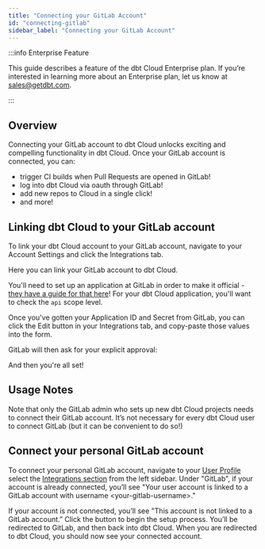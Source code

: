 ```yaml
---
title: "Connecting your GitLab Account"
id: "connecting-gitlab"
sidebar_label: "Connecting your GitLab Account"
---
```


:::info Enterprise Feature

This guide describes a feature of the dbt Cloud Enterprise plan. If you’re interested in learning more about an Enterprise plan, let us know at sales@getdbt.com.

:::

## Overview

Connecting your GitLab account to dbt Cloud unlocks exciting and compelling functionality in dbt Cloud. Once your GitLab account is connected, you can:
- trigger CI builds when Pull Requests are opened in GitLab!
- log into dbt Cloud via oauth through GitLab!
- add new repos to Cloud in a single click!
- and more!

## Linking dbt Cloud to your GitLab account

To link your dbt Cloud account to your GitLab account, navigate to your Account Settings and click the Integrations tab. 

<Lightbox src="/img/docs/dbt-cloud/cloud-configuring-dbt-cloud/gitlab_navigation_setup.gif" title="Like so!"/>

Here you can link your GitLab account to dbt Cloud. 

You'll need to set up an application at GitLab in order to make it official - [they have a guide for that here](https://docs.gitlab.com/ee/integration/oauth_provider.html#adding-an-application-through-the-profile)! For your dbt Cloud application, you'll want to check the `api` scope level.

Once you've gotten your Application ID and Secret from GitLab, you can click the Edit button in your Integrations tab, and copy-paste those values into the form.

<Lightbox src="/img/docs/dbt-cloud/cloud-configuring-dbt-cloud/gitlab_integration_edit_button.png" title="This button!"/>

GitLab will then ask for your explicit approval:

<Lightbox src="/img/docs/dbt-cloud/cloud-configuring-dbt-cloud/gitlab_application_auth.png"/>

And then you're all set!

## Usage Notes

Note that only the GitLab admin who sets up new dbt Cloud projects needs to connect their GitLab account. It’s not necessary for every dbt Cloud user to connect GitLab (but it can be convenient to do so!)

## Connect your personal GitLab account

To connect your personal GitLab account, navigate to your [User Profile](https://cloud.getdbt.com/#/profile/) select the [Integrations section](https://cloud.getdbt.com/#/profile/integrations/) from the left sidebar. Under "GitLab", if your account is already connected, you’ll see "Your user account is linked to a GitLab account with username &lt;your-gitlab-username&gt;."

If your account is not connected, you’ll see "This account is not linked to a GitLab account.” Click the button to begin the setup process. You’ll be redirected to GitLab, and then back into dbt Cloud. When you are redirected to dbt Cloud, you should now see your connected account. 